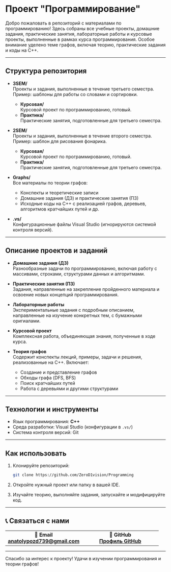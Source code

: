 # Проект "Программирование"

Добро пожаловать в репозиторий с материалами по программированию! Здесь собраны все учебные проекты, домашние задания, практические занятия, лабораторные работы и курсовые проекты, выполненные в рамках курса программирования. Особое внимание уделено теме графов, включая теорию, практические задания и коды на C++.

---

## Структура репозитория

- **3SEM/**  
  Проекты и задания, выполненные в течение третьего семестра.  
  Пример: шаблоны для работы со словами и сортировки.

  - **Курсовая/**  
    Курсовой проект по программированию, готовый.
  - **Практика/**  
    Практические занятия, подготовленные для третьего семестра.

- **2SEM/**  
  Проекты и задания, выполненные в течение второго семестра.  
  Пример: шаблон для рисования фонарика.

  - **Курсовая/**  
    Курсовой проект по программированию, готовый.
  - **Практика/**  
    Практические занятия, подготовленные для третьего семестра.

- **Graphs/**  
  Все материалы по теории графов:

  - Конспекты и теоретические записи
  - Домашние задания (ДЗ) и практические занятия (ПЗ)
  - Исходные коды на C++ с реализацией графов, деревьев, алгоритмов кратчайших путей и др.

- **.vs/**  
  Конфигурационные файлы Visual Studio (игнорируются системой контроля версий).

---

## Описание проектов и заданий

- **Домашние задания (ДЗ)**  
  Разнообразные задачи по программированию, включая работу с массивами, строками, структурами данных и алгоритмами.

- **Практические занятия (ПЗ)**  
  Задания, направленные на закрепление пройденного материала и освоение новых концепций программирования.

- **Лабораторные работы**  
  Экспериментальные задания с подробным описанием, направленные на изучение конкретных тем, с бумажными оригиалами.

- **Курсовой проект**  
  Комплексная работа, объединяющая знания, полученные в ходе курса.

- **Теория графов**  
  Содержит конспекты лекций, примеры, задачи и решения, реализованные на C++. Включает:
  - Создание и представление графов
  - Обходы графа (DFS, BFS)
  - Поиск кратчайших путей
  - Работа с деревьями и другими структурами

---

## Технологии и инструменты

- Язык программирования: **C++**
- Среда разработки: Visual Studio (конфигурации в `.vs/`)
- Система контроля версий: Git

---

## Как использовать

1. Клонируйте репозиторий:

   ```bash
   git clone https://github.com/ZeroD1vision/Programming
   ```

2. Откройте нужный проект или папку в вашей IDE.

3. Изучайте теорию, выполняйте задания, запускайте и модифицируйте код.

---

## 📞 Связаться с нами

<table align="center">
  <tr>
    <td align="center" width="50%">
      📧 <strong>Email<br>
      <a href="mailto:anatolypozd739@gmail.com">anatolypozd739@gmail.com</a>
    </td>
    <td align="center" width="50%">
      🔗 <strong>GitHub<br>
      <a href="https://github.com/ZeroD1vision">Профиль GitHub</a>
    </td>
  </tr>
</table>

---

Спасибо за интерес к проекту! Удачи в изучении программирования и теории графов!
